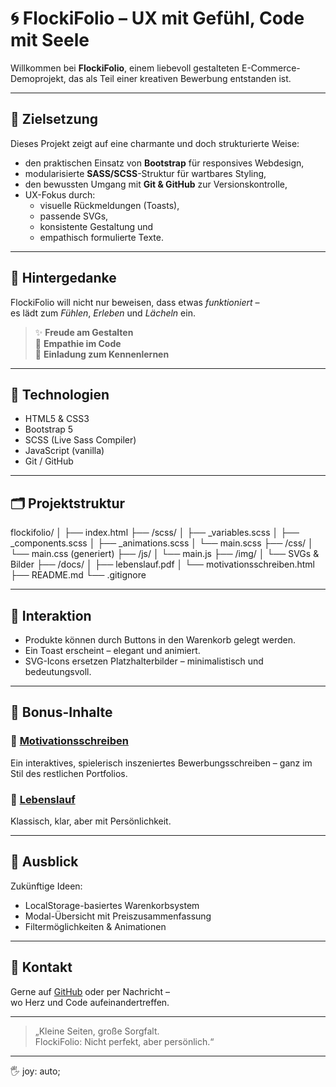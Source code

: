 # 🌀 FlockiFolio – UX mit Gefühl, Code mit Seele

Willkommen bei **FlockiFolio**, einem liebevoll gestalteten E-Commerce-Demoprojekt, das als Teil einer kreativen Bewerbung entstanden ist.

---

## 🎯 Zielsetzung

Dieses Projekt zeigt auf eine charmante und doch strukturierte Weise:

- den praktischen Einsatz von **Bootstrap** für responsives Webdesign,
- modularisierte **SASS/SCSS**-Struktur für wartbares Styling,
- den bewussten Umgang mit **Git & GitHub** zur Versionskontrolle,
- UX-Fokus durch:
  - visuelle Rückmeldungen (Toasts),
  - passende SVGs,
  - konsistente Gestaltung und
  - empathisch formulierte Texte.

---

## 🧠 Hintergedanke

FlockiFolio will nicht nur beweisen, dass etwas *funktioniert* –  
es lädt zum *Fühlen*, *Erleben* und *Lächeln* ein.

> ✨ **Freude am Gestalten**  
> 🎈 **Empathie im Code**  
> 🤝 **Einladung zum Kennenlernen**

---

## 🔧 Technologien

- HTML5 & CSS3
- Bootstrap 5
- SCSS (Live Sass Compiler)
- JavaScript (vanilla)
- Git / GitHub

---

## 🗂️ Projektstruktur

flockifolio/
│
├── index.html
├── /scss/
│ ├── _variables.scss
│ ├── _components.scss
│ ├── _animations.scss
│ └── main.scss
├── /css/
│ └── main.css (generiert)
├── /js/
│ └── main.js
├── /img/
│ └── SVGs & Bilder
├── /docs/
│ ├── lebenslauf.pdf
│ └── motivationsschreiben.html
├── README.md
└── .gitignore


---

## 🧪 Interaktion

- Produkte können durch Buttons in den Warenkorb gelegt werden.
- Ein Toast erscheint – elegant und animiert.
- SVG-Icons ersetzen Platzhalterbilder – minimalistisch und bedeutungsvoll.

---

## 💌 Bonus-Inhalte

### 📄 [Motivationsschreiben](docs/motivationsschreiben.html)  
Ein interaktives, spielerisch inszeniertes Bewerbungsschreiben – ganz im Stil des restlichen Portfolios.

### 📎 [Lebenslauf](docs/lebenslauf.html)  
Klassisch, klar, aber mit Persönlichkeit.

---

## 🌱 Ausblick

Zukünftige Ideen:

- LocalStorage-basiertes Warenkorbsystem
- Modal-Übersicht mit Preiszusammenfassung
- Filtermöglichkeiten & Animationen

---

## 🤝 Kontakt

Gerne auf [GitHub](https://github.com/humancentibeat) oder per Nachricht –  
wo Herz und Code aufeinandertreffen.

---

> „Kleine Seiten, große Sorgfalt.  
> FlockiFolio: Nicht perfekt, aber persönlich.“

---

🖐 joy: auto;
